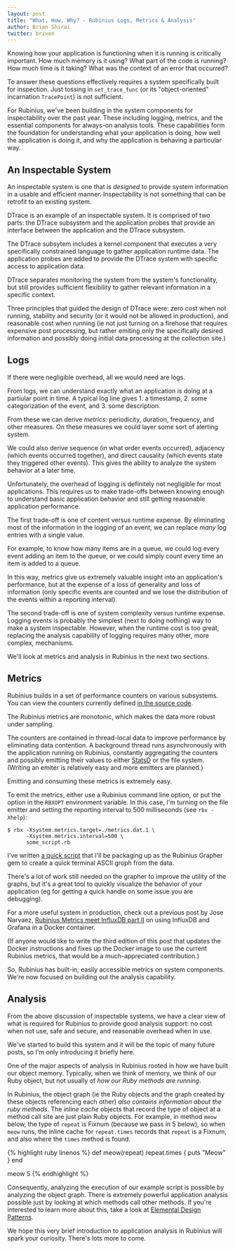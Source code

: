 ```yaml
---
layout: post
title: "What, How, Why? - Rubinius Logs, Metrics & Analysis"
author: Brian Shirai
twitter: brixen
---
```


Knowing how your application is functioning when it is running is critically important. How much memory is it using? What part of the code is running? How much time is it taking? What was the context of an error that occurred?

To answer these questions effectively requires a system specifically built for inspection. Just tossing in `set_trace_func` (or its "object-oriented" incarnation `TracePoint`) is not sufficient.

For Rubinius, we've been building in the system components for inspectability over the past year. These including logging, metrics, and the essential components for always-on analysis tools. These capabilities form the foundation for understanding what your application is doing, how well the application is doing it, and why the application is behaving a particular way.


## An Inspectable System

An inspectable system is one that is _designed_ to provide system information in a usable and efficient manner. Inspectability is not something that can be retrofit to an existing system.

DTrace is an example of an inspectable system. It is comprised of two parts: the DTrace subsystem and the application probes that provide an interface between the application and the DTrace subsystem.

The DTrace subsytem includes a kernel component that executes a very specifically constrained language to gather application runtime data. The application probes are added to provide the DTrace system with specific access to application data.

DTrace separates monitoring the system from the system's functionality, but still provides sufficient flexibility to gather relevant information in a specific context.

Three principles that guided the design of DTrace were: zero cost when not running, stability and security (or it would not be allowed in production), and reasonable cost when running (ie not just turning on a firehose that requires expensive post processing, but rather emiting only the specifically desired information and possibly doing initial data processing at the collection site.)


## Logs

If there were negligible overhead, all we would need are logs.

From logs, we can understand exactly what an application is doing at a partiular point in time. A typical log line gives 1. a timestamp, 2. some categorization of the event, and 3. some description.

From these we can derive _metrics_: periodicity, duration, frequency, and other measures. On these measures we could layer some sort of alerting system.

We could also derive sequence (in what order events occurred), adjacency (which events occurred together), and direct causality (which events state they triggered other events). This gives the ability to analyze the system behavior at a later time.

Unfortunately, the overhead of logging is definitely not negligible for most applications. This requires us to make trade-offs between knowing enough to understand basic application behavior and still getting reasonable application performance.

The first trade-off is one of content versus runtime expense. By eliminating most of the information in the logging of an event, we can replace _many_ log entries with a single value.

For example, to know how many items are in a queue, we could log every event adding an item to the queue, or we could simply count every time an item is added to a queue.

In this way, metrics give us extremely valuable insight into an application's performance, but at the expense of a loss of generality and loss of information (only specific events are counted and we lose the distribution of the events within a reporting interval).

The second trade-off is one of system complexity versus runtime expense. Logging events is probably the simplest (next to doing nothing) way to make a system inspectable. However, when the runtime cost is too great, replacing the analysis capability of logging requires many other, more complex, mechanisms.

We'll look at metrics and analysis in Rubinius in the next two sections.


## Metrics

Rubinius builds in a set of performance counters on various subsystems. You can view the counters currently defined [in the source code](https://github.com/rubinius/rubinius/blob/858ba3c28818fd77ae3780a4dd4dbea8f3b9626e/vm/metrics.cpp#L278-L393).

The Rubinius metrics are monotonic, which makes the data more robust under sampling.

The counters are contained in thread-local data to improve performance by eliminating data contention. A background thread runs asynchronously with the application running on Rubinius, constantly aggregating the counters and possibly emitting their values to either [StatsD](https://github.com/etsy/statsd) or the file system. (Writing an emiter is relatively easy and more emitters are planned.)

Emitting and consuming these metrics is extremely easy.

To emit the metrics, either use a Rubinius command line option, or put the option in the `RBXOPT` environment variable. In this case, I'm turning on the file emitter and setting the reporting interval to 500 milliseconds (see `rbx -Xhelp`):

```
$ rbx -Xsystem.metrics.target=./metrics.dat.1 \
      -Xsystem.metrics.interval=500 \
      some_script.rb
```

I've written [a quick script](https://gist.github.com/brixen/26ee9b8189ea7a65f6ff) that I'll be packaging up as the Rubinius Grapher gem to create a quick terminal ASCII groph from the data.

<div class="rubinius-logs-metrics-analysis">
<script src="https://gist.github.com/brixen/c6bc41ba15bcc3bf238d.js"></script>
</div>

There's a lot of work still needed on the grapher to improve the utility of the graphs, but it's a great tool to quickly visualize the behavior of your application (eg for getting a quick handle on some issue you are debugging).

For a more useful system in production, check out a previous post by Jose Narvaez, [Rubinius Metrics meet InfluxDB part II](http://rubinius.com/2015/01/05/rubinius-metrics-meets-influxdb-part2/) on using InfluxDB and Grafana in a Docker container.

(If anyone would like to write the third edition of this post that updates the Docker instructions and fixes up the Docker image to use the current Rubinius metrics, that would be a much-appreciated contribution.)

So, Rubinius has built-in, easily accessible metrics on system components. We're now focused on building out the analysis capability.


## Analysis

From the above discussion of inspectable systems, we have a clear view of what is required for Rubinius to provide good analysis support: no cost when not use, safe and secure, and reasonable overhead when in use.

We've started to build this system and it will be the topic of many future posts, so I'm only introducing it briefly here.

One of the major aspects of analysis in Rubinius rooted in how we have built our object memory. Typically, when we think of memory, we think of our Ruby object, but not usually of _how our Ruby methods are running_.

In Rubinius, the object graph (ie the Ruby objects and the graph created by these objects referencing each other) _also contains information about the ruby methods_. The _inline cache_ objects that record the type of object at a method call site are just plain Ruby objects. For example, in method `meow` below, the type of `repeat` is Fixnum (because we pass in 5 below), so when `meow` runs, the inline cache for `repeat.times` records that `repeat` is a Fixnum, and also where the `times` method is found.

{% highlight ruby linenos %}
def meow(repeat)
  repeat.times { puts "Meow" }
end

meow 5
{% endhighlight %}

Consequently, analyzing the execution of our example script is possible by analyzing the object graph. There is extremely powerful application analysis possible just by looking at which methods call other methods. If you're interested to learn more about this, take a look at [Elemental Design Patterns](http://www.amazon.com/Elemental-Design-Patterns-Jason-Smith/dp/0321711920/).

We hope this very brief introduction to application analysis in Rubinius will spark your curiosity. There's lots more to come.
